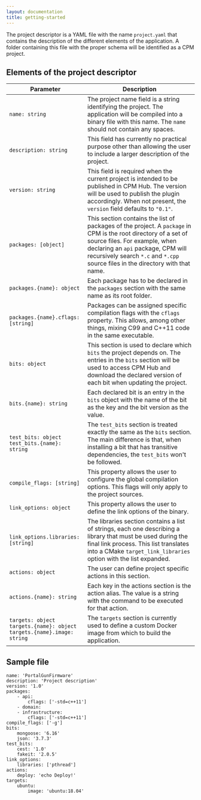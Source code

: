 ```yaml
---
layout: documentation
title: getting-started
---
```

The project descriptor is a YAML file with the name `project.yaml` that contains the description of the different elements of the application. A folder containing this file with the proper schema will be identified as a CPM project.

## Elements of the project descriptor

| Parameter        | Description     |
| ---------------- | --------------- |
| `name: string`   | The project name field is a string identifying the project. The application will be compiled into a binary file with this name. The `name` should not contain any spaces. |
| `description: string`      | This field has currently no practical purpose other than allowing the user to include a larger description of the project. |
| `version: string` | This field is required when the current project is intended to be published in CPM Hub. The version will be used to publish the plugin accordingly. When not present, the `version` field defaults to `"0.1"`. |
| `packages: [object]` | This section contains the list of packages of the project. A `package` in CPM is the root directory of a set of source files. For example, when declaring an `api` package, CPM will recursively search `*.c` and `*.cpp` source files in the directory with that name. |
| `packages.{name}: object` | Each package has to be declared in the `packages` section with the same name as its root folder. |
| `packages.{name}.cflags: [string]` | Packages can be assigned specific compilation flags with the `cflags` property. This allows, among other things, mixing C99 and C++11 code in the same executable. |
| `bits: object` | This section is used to declare which `bits` the project depends on. The entries in the `bits` section will be used to access CPM Hub and download the declared version of each bit when updating the project. |
| `bits.{name}: string` | Each declared bit is an entry in the `bits` object with the name of the bit as the key and the bit version as the value. |
| `test_bits: object`<br>`test_bits.{name}: string` | The `test_bits` section is treated exactly the same as the `bits` section. The main difference is that, when installing a bit that has transitive dependencies, the `test_bits` won't be followed. |
| `compile_flags: [string]` | This property allows the user to configure the global compilation options. This flags will only apply to the project sources. |
| `link_options: object` | This property allows the user to define the link options of the binary. |
| `link_options.libraries: [string]` | The libraries section contains a list of strings, each one describing a library that must be used during the final link process. This list translates into a CMake `target_link_libraries` option with the list expanded. |
| `actions: object` | The user can define project specific actions in this section. |
| `actions.{name}: string` | Each key in the actions section is the action alias. The value is a string with the command to be executed for that action. |
| `targets: object`<br>`targets.{name}: object`<br>`targets.{name}.image: string` | The `targets` section is currently used to define a custom Docker image from which to build the application. |


## Sample file

<pre><code class="language-yaml">name: 'PortalGunFirmware'
description: 'Project description'
version: '1.0'
packages:
    - api:
        cflags: ['-std=c++11']
    - domain:
    - infrastructure:
        cflags: ['-std=c++11']
compile_flags: ['-g']
bits:
    mongoose: '6.16'
    json: '3.7.3'
test_bits:
    cest: '1.0'
    fakeit: '2.0.5'
link_options:
    libraries: ['pthread']
actions:
    deploy: 'echo Deploy!'
targets:
    ubuntu:
        image: 'ubuntu:18.04'
</code></pre>
